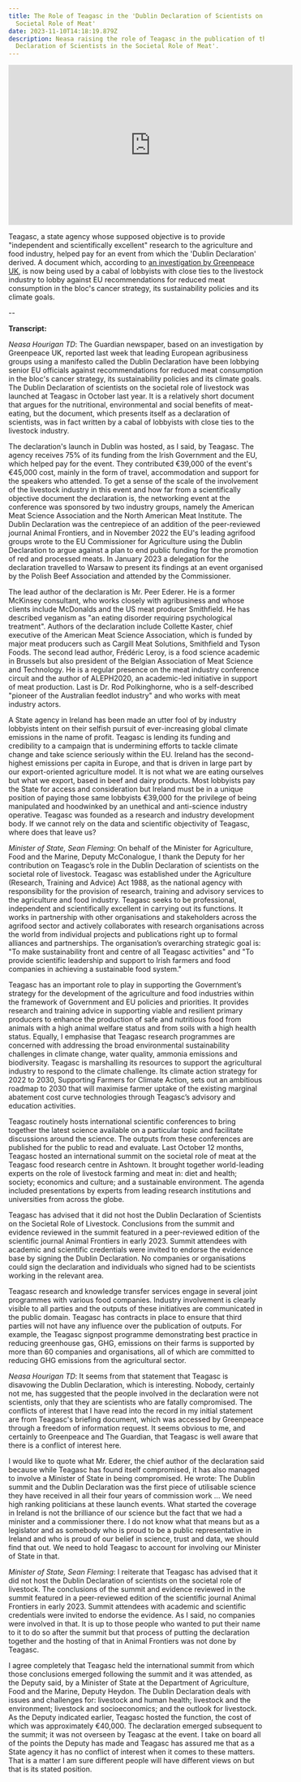 ```yaml
---
title: The Role of Teagasc in the 'Dublin Declaration of Scientists on the
  Societal Role of Meat'
date: 2023-11-10T14:18:19.879Z
description: Neasa raising the role of Teagasc in the publication of the 'Dublin
  Declaration of Scientists in the Societal Role of Meat'.
---
```

<iframe width="560" height="315" src="https://www.youtube.com/embed/XyqHRCvViFM?si=WRRRMS4tpkCcku4s" title="YouTube video player" frameborder="0" allow="accelerometer; autoplay; clipboard-write; encrypted-media; gyroscope; picture-in-picture; web-share" allowfullscreen></iframe>

Teagasc, a state agency whose supposed objective is to provide "independent and scientifically excellent" research to the agriculture and food industry, helped pay for an event from which the 'Dublin Declaration' derived. A document which, according to [an investigation by Greenpeace UK](https://unearthed.greenpeace.org/2023/10/27/dublin-declaration-meat-livestock-industry/), is now being used by a cabal of lobbyists with close ties to the livestock industry to lobby against EU recommendations for reduced meat consumption in the bloc's cancer strategy, its sustainability policies and its climate goals.

\--

**Transcript:**

*Neasa Hourigan TD*: The Guardian newspaper, based on an investigation by Greenpeace UK, reported last week that leading European agribusiness groups using a manifesto called the Dublin Declaration have been lobbying senior EU officials against recommendations for reduced meat consumption in the bloc's cancer strategy, its sustainability policies and its climate goals. The Dublin Declaration of scientists on the societal role of livestock was launched at Teagasc in October last year. It is a relatively short document that argues for the nutritional, environmental and social benefits of meat-eating, but the document, which presents itself as a declaration of scientists, was in fact written by a cabal of lobbyists with close ties to the livestock industry.

The declaration's launch in Dublin was hosted, as I said, by Teagasc. The agency receives 75% of its funding from the Irish Government and the EU, which helped pay for the event. They contributed €39,000 of the event's €45,000 cost, mainly in the form of travel, accommodation and support for the speakers who attended. To get a sense of the scale of the involvement of the livestock industry in this event and how far from a scientifically objective document the declaration is, the networking event at the conference was sponsored by two industry groups, namely the American Meat Science Association and the North American Meat Institute. The Dublin Declaration was the centrepiece of an addition of the peer-reviewed journal Animal Frontiers, and in November 2022 the EU's leading agrifood groups wrote to the EU Commissioner for Agriculture using the Dublin Declaration to argue against a plan to end public funding for the promotion of red and processed meats. In January 2023 a delegation for the declaration travelled to Warsaw to present its findings at an event organised by the Polish Beef Association and attended by the Commissioner.

The lead author of the declaration is Mr. Peer Ederer. He is a former McKinsey consultant, who works closely with agribusiness and whose clients include McDonalds and the US meat producer Smithfield. He has described veganism as "an eating disorder requiring psychological treatment". Authors of the declaration include Collette Kaster, chief executive of the American Meat Science Association, which is funded by major meat producers such as Cargill Meat Solutions, Smithfield and Tyson Foods. The second lead author, Frédéric Leroy, is a food science academic in Brussels but also president of the Belgian Association of Meat Science and Technology. He is a regular presence on the meat industry conference circuit and the author of ALEPH2020, an academic-led initiative in support of meat production. Last is Dr. Rod Polkinghorne, who is a self-described "pioneer of the Australian feedlot industry" and who works with meat industry actors.

A State agency in Ireland has been made an utter fool of by industry lobbyists intent on their selfish pursuit of ever-increasing global climate emissions in the name of profit. Teagasc is lending its funding and credibility to a campaign that is undermining efforts to tackle climate change and take science seriously within the EU. Ireland has the second-highest emissions per capita in Europe, and that is driven in large part by our export-oriented agriculture model. It is not what we are eating ourselves but what we export, based in beef and dairy products. Most lobbyists pay the State for access and consideration but Ireland must be in a unique position of paying those same lobbyists €39,000 for the privilege of being manipulated and hoodwinked by an unethical and anti-science industry operative. Teagasc was founded as a research and industry development body. If we cannot rely on the data and scientific objectivity of Teagasc, where does that leave us?

*Minister of State, Sean Fleming*: On behalf of the Minister for Agriculture, Food and the Marine, Deputy McConalogue, I thank the Deputy for her contribution on Teagasc’s role in the Dublin Declaration of scientists on the societal role of livestock. Teagasc was established under the Agriculture (Research, Training and Advice) Act 1988, as the national agency with responsibility for the provision of research, training and advisory services to the agriculture and food industry. Teagasc seeks to be professional, independent and scientifically excellent in carrying out its functions. It works in partnership with other organisations and stakeholders across the agrifood sector and actively collaborates with research organisations across the world from individual projects and publications right up to formal alliances and partnerships. The organisation’s overarching strategic goal is: "To make sustainability front and centre of all Teagasc activities" and "To provide scientific leadership and support to Irish farmers and food companies in achieving a sustainable food system."

Teagasc has an important role to play in supporting the Government’s strategy for the development of the agriculture and food industries within the framework of Government and EU policies and priorities. It provides research and training advice in supporting viable and resilient primary producers to enhance the production of safe and nutritious food from animals with a high animal welfare status and from soils with a high health status. Equally, I emphasise that Teagasc research programmes are concerned with addressing the broad environmental sustainability challenges in climate change, water quality, ammonia emissions and biodiversity. Teagasc is marshalling its resources to support the agricultural industry to respond to the climate challenge. Its climate action strategy for 2022 to 2030, Supporting Farmers for Climate Action, sets out an ambitious roadmap to 2030 that will maximise farmer uptake of the existing marginal abatement cost curve technologies through Teagasc’s advisory and education activities.

Teagasc routinely hosts international scientific conferences to bring together the latest science available on a particular topic and facilitate discussions around the science. The outputs from these conferences are published for the public to read and evaluate. Last October 12 months, Teagasc hosted an international summit on the societal role of meat at the Teagasc food research centre in Ashtown. It brought together world-leading experts on the role of livestock farming and meat in: diet and health; society; economics and culture; and a sustainable environment. The agenda included presentations by experts from leading research institutions and universities from across the globe.

Teagasc has advised that it did not host the Dublin Declaration of Scientists on the Societal Role of Livestock. Conclusions from the summit and evidence reviewed in the summit featured in a peer-reviewed edition of the scientific journal Animal Frontiers in early 2023. Summit attendees with academic and scientific credentials were invited to endorse the evidence base by signing the Dublin Declaration. No companies or organisations could sign the declaration and individuals who signed had to be scientists working in the relevant area.

Teagasc research and knowledge transfer services engage in several joint programmes with various food companies. Industry involvement is clearly visible to all parties and the outputs of these initiatives are communicated in the public domain. Teagasc has contracts in place to ensure that third parties will not have any influence over the publication of outputs. For example, the Teagasc signpost programme demonstrating best practice in reducing greenhouse gas, GHG, emissions on their farms is supported by more than 60 companies and organisations, all of which are committed to reducing GHG emissions from the agricultural sector.

*Neasa Hourigan TD*: It seems from that statement that Teagasc is disavowing the Dublin Declaration, which is interesting. Nobody, certainly not me, has suggested that the people involved in the declaration were not scientists, only that they are scientists who are fatally compromised. The conflicts of interest that I have read into the record in my initial statement are from Teagasc's briefing document, which was accessed by Greenpeace through a freedom of information request. It seems obvious to me, and certainly to Greenpeace and The Guardian, that Teagasc is well aware that there is a conflict of interest here.

I would like to quote what Mr. Ederer, the chief author of the declaration said because while Teagasc has found itself compromised, it has also managed to involve a Minister of State in being compromised. He wrote: The Dublin summit and the Dublin Declaration was the first piece of utilisable science they have received in all their four years of commission work ... We need high ranking politicians at these launch events. What started the coverage in Ireland is not the brilliance of our science but the fact that we had a minister and a commissioner there. I do not know what that means but as a legislator and as somebody who is proud to be a public representative in Ireland and who is proud of our belief in science, trust and data, we should find that out. We need to hold Teagasc to account for involving our Minister of State in that.

*Minister of State, Sean Fleming*: I reiterate that Teagasc has advised that it did not host the Dublin Declaration of scientists on the societal role of livestock. The conclusions of the summit and evidence reviewed in the summit featured in a peer-reviewed edition of the scientific journal Animal Frontiers in early 2023. Summit attendees with academic and scientific credentials were invited to endorse the evidence. As I said, no companies were involved in that. It is up to those people who wanted to put their name to it to do so after the summit but that process of putting the declaration together and the hosting of that in Animal Frontiers was not done by Teagasc.

I agree completely that Teagasc held the international summit from which those conclusions emerged following the summit and it was attended, as the Deputy said, by a Minister of State at the Department of Agriculture, Food and the Marine, Deputy Heydon. The Dublin Declaration deals with issues and challenges for: livestock and human health; livestock and the environment; livestock and socioeconomics; and the outlook for livestock. As the Deputy indicated earlier, Teagasc hosted the function, the cost of which was approximately €40,000. The declaration emerged subsequent to the summit; it was not overseen by Teagasc at the event. I take on board all of the points the Deputy has made and Teagasc has assured me that as a State agency it has no conflict of interest when it comes to these matters. That is a matter I am sure different people will have different views on but that is its stated position.